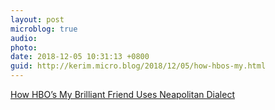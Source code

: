 ```yaml
---
layout: post
microblog: true
audio: 
photo: 
date: 2018-12-05 10:31:13 +0800
guid: http://kerim.micro.blog/2018/12/05/how-hbos-my.html
---
```

[How HBO’s My Brilliant Friend Uses Neapolitan Dialect](https://www.vulture.com/2018/12/my-brilliant-friend-hbo-neapolitan-dialect.html)
